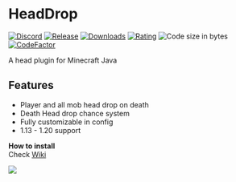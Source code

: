 # HeadDrop

[![Discord](https://img.shields.io/discord/726505535192694864?style=for-the-badge)](https://discord.gg/fV4P2yMSgR)
[![Release](https://img.shields.io/github/v/release/RRS-9747/HeadDrop?style=for-the-badge)](https://github.com/RRS-9747/HeadDrop/releases/latest)
[![Downloads](https://img.shields.io/spiget/downloads/99976?style=for-the-badge)](https://www.spigotmc.org/resources/%E2%9C%85-headdrop-1-13-1-18-2-fully-customizable.99976/)
[![Rating](https://img.shields.io/spiget/stars/99976?style=for-the-badge)](https://www.spigotmc.org/resources/%E2%9C%85-headdrop-1-13-1-18-2-fully-customizable.99976/)
 ![](https://img.shields.io/github/languages/code-size/RRS-9747/Headdrop?style=for-the-badge "Code size in bytes")
[![CodeFactor](https://img.shields.io/codefactor/grade/github/RRS-9747/HeadDrop?style=for-the-badge)](https://www.codefactor.io/repository/github/rrs-9747/HeadDrop)<br>

A head plugin for Minecraft Java


## Features

* Player and all mob head drop on death
* Death Head drop chance system
* Fully customizable in config
* 1.13 - 1.20 support


**How to install**<br>
Check [Wiki](https://github.com/RRS-9747/HeadDrop/wiki/HeadDrop-Wiki)


[![](https://bstats.org/signatures/bukkit/HeadDrop.svg)](https://bstats.org/plugin/bukkit/HeadDrop/13554 "HeadDrop on bStats")

